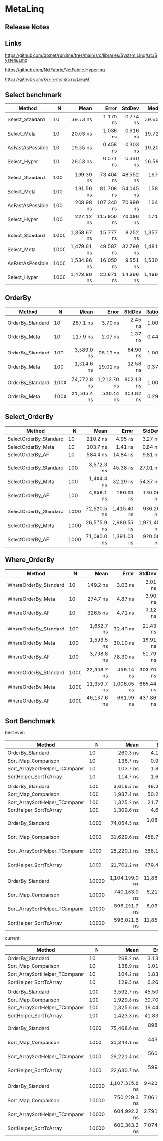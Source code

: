 # MetaLinq


## Release Notes

## Links

https://github.com/dotnet/runtime/tree/main/src/libraries/System.Linq/src/System/Linq

https://github.com/NetFabric/NetFabric.Hyperlinq

https://github.com/kevin-montrose/LinqAF

## Select benchmark

|           Method |    N |        Mean |      Error |    StdDev |      Median | Ratio | RatioSD |  Gen 0 |  Gen 1 | Allocated |
|----------------- |----- |------------:|-----------:|----------:|------------:|------:|--------:|-------:|-------:|----------:|
|  Select_Standard |   10 |    39.73 ns |   1.170 ns |  0.774 ns |    39.65 ns |  1.00 |    0.00 | 0.0178 |      - |     112 B |
|      Select_Meta |   10 |    20.03 ns |   1.036 ns |  0.616 ns |    19.72 ns |  0.51 |    0.02 | 0.0102 |      - |      64 B |
| AsFastAsPossible |   10 |    19.35 ns |   0.458 ns |  0.303 ns |    19.20 ns |  0.49 |    0.01 | 0.0102 |      - |      64 B |
|     Select_Hyper |   10 |    26.53 ns |   0.571 ns |  0.340 ns |    26.59 ns |  0.67 |    0.02 | 0.0102 |      - |      64 B |
|                  |      |             |            |           |             |       |         |        |        |           |
|  Select_Standard |  100 |   199.39 ns |  73.404 ns | 48.552 ns |   167.94 ns |  1.00 |    0.00 | 0.0751 |      - |     472 B |
|      Select_Meta |  100 |   191.56 ns |  81.708 ns | 54.045 ns |   158.97 ns |  0.96 |    0.11 | 0.0675 |      - |     424 B |
| AsFastAsPossible |  100 |   208.98 ns | 107.340 ns | 70.999 ns |   164.30 ns |  1.03 |    0.14 | 0.0675 |      - |     424 B |
|     Select_Hyper |  100 |   227.12 ns | 115.956 ns | 76.698 ns |   171.54 ns |  1.12 |    0.13 | 0.0675 |      - |     424 B |
|                  |      |             |            |           |             |       |         |        |        |           |
|  Select_Standard | 1000 | 1,358.67 ns |  15.777 ns |  8.252 ns | 1,357.85 ns |  1.00 |    0.00 | 0.6485 | 0.0095 |   4,072 B |
|      Select_Meta | 1000 | 1,479.61 ns |  49.587 ns | 32.799 ns | 1,481.94 ns |  1.08 |    0.02 | 0.6409 | 0.0095 |   4,024 B |
| AsFastAsPossible | 1000 | 1,534.86 ns |  16.050 ns |  9.551 ns | 1,530.69 ns |  1.13 |    0.01 | 0.6409 | 0.0095 |   4,024 B |
|     Select_Hyper | 1000 | 1,473.89 ns |  22.671 ns | 14.996 ns | 1,469.46 ns |  1.09 |    0.02 | 0.6390 | 0.0095 |   4,024 B |

## OrderBy

|           Method |    N |        Mean |       Error |    StdDev | Ratio |  Gen 0 |  Gen 1 | Allocated |
|----------------- |----- |------------:|------------:|----------:|------:|-------:|-------:|----------:|
| OrderBy_Standard |   10 |    267.1 ns |     3.70 ns |   2.45 ns |  1.00 | 0.0815 |      - |     512 B |
|     OrderBy_Meta |   10 |    117.9 ns |     2.07 ns |   1.37 ns |  0.44 | 0.0267 |      - |     168 B |
|                  |      |             |             |           |       |        |        |           |
| OrderBy_Standard |  100 |  3,589.0 ns |    98.12 ns |  64.90 ns |  1.00 | 0.4234 |      - |   2,672 B |
|     OrderBy_Meta |  100 |  1,314.6 ns |    19.01 ns |  12.58 ns |  0.37 | 0.1984 |      - |   1,248 B |
|                  |      |             |             |           |       |        |        |           |
| OrderBy_Standard | 1000 | 74,772.8 ns | 1,212.70 ns | 802.13 ns |  1.00 | 3.7842 | 0.2441 |  24,272 B |
|     OrderBy_Meta | 1000 | 21,565.4 ns |   536.44 ns | 354.82 ns |  0.29 | 1.8921 | 0.0610 |  12,048 B |

## Select_OrderBy

|                 Method |    N |        Mean |       Error |      StdDev | Ratio | RatioSD |  Gen 0 |  Gen 1 | Allocated |
|----------------------- |----- |------------:|------------:|------------:|------:|--------:|-------:|-------:|----------:|
| SelectOrderBy_Standard |   10 |    210.2 ns |     4.95 ns |     3.27 ns |  1.00 |    0.00 | 0.0763 |      - |     480 B |
|     SelectOrderBy_Meta |   10 |    103.7 ns |     1.41 ns |     0.84 ns |  0.49 |    0.01 | 0.0305 |      - |     192 B |
|       SelectOrderBy_AF |   10 |    584.4 ns |    14.84 ns |     9.81 ns |  2.78 |    0.08 | 0.1307 |      - |     824 B |
|                        |      |             |             |             |       |         |        |        |           |
| SelectOrderBy_Standard |  100 |  3,572.3 ns |    45.38 ns |    27.01 ns |  1.00 |    0.00 | 0.3052 |      - |   1,920 B |
|     SelectOrderBy_Meta |  100 |  1,404.4 ns |    82.19 ns |    54.37 ns |  0.39 |    0.02 | 0.2022 |      - |   1,272 B |
|       SelectOrderBy_AF |  100 |  4,859.1 ns |   196.63 ns |   130.06 ns |  1.36 |    0.04 | 0.9460 |      - |   5,960 B |
|                        |      |             |             |             |       |         |        |        |           |
| SelectOrderBy_Standard | 1000 | 72,520.5 ns | 1,415.40 ns |   936.20 ns |  1.00 |    0.00 | 2.5635 |      - |  16,320 B |
|     SelectOrderBy_Meta | 1000 | 26,575.9 ns | 2,980.55 ns | 1,971.45 ns |  0.37 |    0.03 | 1.9226 | 0.0305 |  12,072 B |
|       SelectOrderBy_AF | 1000 | 71,090.0 ns | 1,391.03 ns |   920.08 ns |  0.98 |    0.02 | 7.2021 | 0.4883 |  45,544 B |

## Where_OrderBy

|                Method |    N |        Mean |       Error |    StdDev | Ratio | RatioSD |  Gen 0 |  Gen 1 | Allocated |
|---------------------- |----- |------------:|------------:|----------:|------:|--------:|-------:|-------:|----------:|
| WhereOrderBy_Standard |   10 |    149.2 ns |     3.03 ns |   2.01 ns |  1.00 |    0.00 | 0.0675 |      - |     424 B |
|     WhereOrderBy_Meta |   10 |    274.7 ns |     4.87 ns |   2.90 ns |  1.85 |    0.03 | 0.0229 |      - |     144 B |
|       WhereOrderBy_AF |   10 |    326.5 ns |     4.71 ns |   3.12 ns |  2.19 |    0.04 | 0.0482 |      - |     304 B |
|                       |      |             |             |           |       |         |        |        |           |
| WhereOrderBy_Standard |  100 |  1,662.7 ns |    32.40 ns |  21.43 ns |  1.00 |    0.00 | 0.3071 |      - |   1,936 B |
|     WhereOrderBy_Meta |  100 |  1,593.5 ns |    30.10 ns |  19.91 ns |  0.96 |    0.02 | 0.1564 |      - |     992 B |
|       WhereOrderBy_AF |  100 |  3,708.8 ns |    78.30 ns |  51.79 ns |  2.23 |    0.05 | 0.5722 |      - |   3,592 B |
|                       |      |             |             |           |       |         |        |        |           |
| WhereOrderBy_Standard | 1000 | 22,308.7 ns |   459.14 ns | 303.70 ns |  1.00 |    0.00 | 2.0752 | 0.0305 |  13,040 B |
|     WhereOrderBy_Meta | 1000 | 11,359.7 ns | 1,006.05 ns | 665.44 ns |  0.51 |    0.03 | 1.3275 | 0.0153 |   8,352 B |
|       WhereOrderBy_AF | 1000 | 46,137.6 ns |   661.99 ns | 437.86 ns |  2.07 |    0.04 | 4.3945 | 0.0610 |  27,848 B |

## Sort Benchmark

best ever:

|                         Method |     N |           Mean |        Error |      StdDev | Ratio |   Gen 0 |  Gen 1 | Allocated |
|------------------------------- |------ |---------------:|-------------:|------------:|------:|--------:|-------:|----------:|
|               OrderBy_Standard |    10 |       260.3 ns |      4.12 ns |     2.72 ns |  1.00 |  0.0815 |      - |     512 B |
|            Sort_Map_Comparison |    10 |       138.7 ns |      0.94 ns |     0.56 ns |  0.53 |  0.0508 |      - |     320 B |
| Sort_ArraySortHelper_TComparer |    10 |       103.7 ns |      1.89 ns |     1.25 ns |  0.40 |  0.0370 |      - |     232 B |
|         SortHelper_SortToArray |    10 |       114.7 ns |      1.61 ns |     0.96 ns |  0.44 |  0.0267 |      - |     168 B |
|                                |       |                |              |             |       |         |        |           |
|               OrderBy_Standard |   100 |     3,616.5 ns |     49.29 ns |    32.60 ns |  1.00 |  0.4234 |      - |   2,672 B |
|            Sort_Map_Comparison |   100 |     1,987.4 ns |     50.26 ns |    33.24 ns |  0.55 |  0.2785 |      - |   1,760 B |
| Sort_ArraySortHelper_TComparer |   100 |     1,325.2 ns |     21.74 ns |    14.38 ns |  0.37 |  0.2651 |      - |   1,672 B |
|         SortHelper_SortToArray |   100 |     1,309.6 ns |      4.67 ns |     3.09 ns |  0.36 |  0.1984 |      - |   1,248 B |
|                                |       |                |              |             |       |         |        |           |
|               OrderBy_Standard |  1000 |    74,054.5 ns |  1,085.86 ns |   718.23 ns |  1.00 |  3.7842 | 0.1221 |  24,272 B |
|            Sort_Map_Comparison |  1000 |    31,629.6 ns |    458.76 ns |   303.44 ns |  0.43 |  2.5635 |      - |  16,160 B |
| Sort_ArraySortHelper_TComparer |  1000 |    28,220.1 ns |    388.15 ns |   256.74 ns |  0.38 |  2.5330 |      - |  16,072 B |
|         SortHelper_SortToArray |  1000 |    21,761.2 ns |    479.44 ns |   285.31 ns |  0.29 |  1.8921 |      - |  12,048 B |
|                                |       |                |              |             |       |         |        |           |
|               OrderBy_Standard | 10000 | 1,104,199.0 ns | 11,887.10 ns | 7,862.58 ns |  1.00 | 37.1094 | 7.8125 | 240,274 B |
|            Sort_Map_Comparison | 10000 |   740,163.0 ns |  6,211.65 ns | 3,696.45 ns |  0.67 | 25.3906 | 2.9297 | 160,160 B |
| Sort_ArraySortHelper_TComparer | 10000 |   596,291.7 ns |  6,093.82 ns | 3,626.33 ns |  0.54 | 24.4141 | 0.9766 | 160,072 B |
|         SortHelper_SortToArray | 10000 |   596,021.6 ns | 11,859.12 ns | 7,844.08 ns |  0.54 | 18.5547 |      - | 120,049 B |

current:

|                         Method |     N |           Mean |       Error |      StdDev | Ratio | RatioSD |   Gen 0 |  Gen 1 | Allocated |
|------------------------------- |------ |---------------:|------------:|------------:|------:|--------:|--------:|-------:|----------:|
|               OrderBy_Standard |    10 |       268.2 ns |     3.13 ns |     2.07 ns |  1.00 |    0.00 |  0.0815 |      - |     512 B |
|            Sort_Map_Comparison |    10 |       138.9 ns |     1.01 ns |     0.67 ns |  0.52 |    0.00 |  0.0508 |      - |     320 B |
| Sort_ArraySortHelper_TComparer |    10 |       104.2 ns |     1.83 ns |     1.21 ns |  0.39 |    0.01 |  0.0370 |      - |     232 B |
|         SortHelper_SortToArray |    10 |       129.5 ns |     6.26 ns |     4.14 ns |  0.48 |    0.02 |  0.0267 |      - |     168 B |
|                                |       |                |             |             |       |         |         |        |           |
|               OrderBy_Standard |   100 |     3,592.7 ns |    45.50 ns |    30.09 ns |  1.00 |    0.00 |  0.4234 |      - |   2,672 B |
|            Sort_Map_Comparison |   100 |     1,929.8 ns |    30.70 ns |    20.31 ns |  0.54 |    0.00 |  0.2785 |      - |   1,760 B |
| Sort_ArraySortHelper_TComparer |   100 |     1,325.6 ns |    19.44 ns |    11.57 ns |  0.37 |    0.00 |  0.2651 |      - |   1,672 B |
|         SortHelper_SortToArray |   100 |     1,423.3 ns |    41.83 ns |    21.88 ns |  0.40 |    0.01 |  0.1984 |      - |   1,248 B |
|                                |       |                |             |             |       |         |         |        |           |
|               OrderBy_Standard |  1000 |    75,468.6 ns |   898.19 ns |   534.50 ns |  1.00 |    0.00 |  3.7842 | 0.1221 |  24,272 B |
|            Sort_Map_Comparison |  1000 |    31,344.1 ns |   443.16 ns |   231.78 ns |  0.41 |    0.01 |  2.5635 |      - |  16,160 B |
| Sort_ArraySortHelper_TComparer |  1000 |    29,221.4 ns |   560.18 ns |   333.35 ns |  0.39 |    0.00 |  2.5330 |      - |  16,072 B |
|         SortHelper_SortToArray |  1000 |    22,630.7 ns |   599.60 ns |   396.60 ns |  0.30 |    0.01 |  1.8921 |      - |  12,048 B |
|                                |       |                |             |             |       |         |         |        |           |
|               OrderBy_Standard | 10000 | 1,107,315.8 ns | 9,423.15 ns | 5,607.56 ns |  1.00 |    0.00 | 37.1094 | 7.8125 | 240,273 B |
|            Sort_Map_Comparison | 10000 |   750,229.3 ns | 7,061.38 ns | 4,670.67 ns |  0.68 |    0.00 | 25.3906 | 2.9297 | 160,160 B |
| Sort_ArraySortHelper_TComparer | 10000 |   604,992.2 ns | 2,791.36 ns | 1,661.09 ns |  0.55 |    0.00 | 24.4141 | 0.9766 | 160,072 B |
|         SortHelper_SortToArray | 10000 |   600,363.3 ns | 7,074.10 ns | 4,679.08 ns |  0.54 |    0.00 | 18.5547 |      - | 120,049 B |